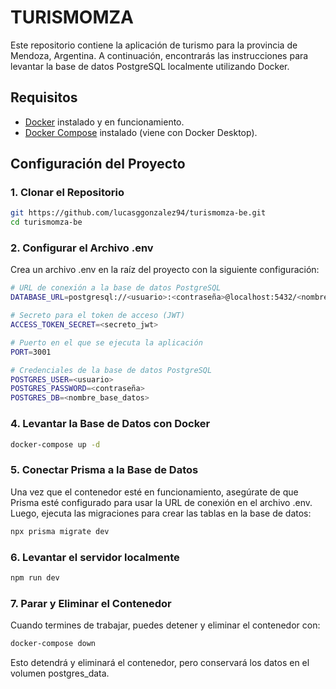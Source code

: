 # TURISMOMZA

Este repositorio contiene la aplicación de turismo para la provincia de Mendoza, Argentina. A continuación, encontrarás las instrucciones para levantar la base de datos PostgreSQL localmente utilizando Docker.

## Requisitos

- [Docker](https://docs.docker.com/get-docker/) instalado y en funcionamiento.
- [Docker Compose](https://docs.docker.com/compose/install/) instalado (viene con Docker Desktop).

## Configuración del Proyecto

### 1. Clonar el Repositorio

```bash
git https://github.com/lucasggonzalez94/turismomza-be.git
cd turismomza-be
```

### 2. Configurar el Archivo .env

Crea un archivo .env en la raíz del proyecto con la siguiente configuración:

```bash
# URL de conexión a la base de datos PostgreSQL
DATABASE_URL=postgresql://<usuario>:<contraseña>@localhost:5432/<nombre_base_datos>

# Secreto para el token de acceso (JWT)
ACCESS_TOKEN_SECRET=<secreto_jwt>

# Puerto en el que se ejecuta la aplicación
PORT=3001

# Credenciales de la base de datos PostgreSQL
POSTGRES_USER=<usuario>
POSTGRES_PASSWORD=<contraseña>
POSTGRES_DB=<nombre_base_datos>
```

### 4. Levantar la Base de Datos con Docker

```bash
docker-compose up -d
```

### 5. Conectar Prisma a la Base de Datos

Una vez que el contenedor esté en funcionamiento, asegúrate de que Prisma esté configurado para usar la URL de conexión en el archivo .env. Luego, ejecuta las migraciones para crear las tablas en la base de datos:

```bash
npx prisma migrate dev
```

### 6. Levantar el servidor localmente

```bash
npm run dev
```

### 7. Parar y Eliminar el Contenedor

Cuando termines de trabajar, puedes detener y eliminar el contenedor con:

```bash
docker-compose down
```

Esto detendrá y eliminará el contenedor, pero conservará los datos en el volumen postgres_data.
